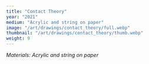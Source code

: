 ```yaml
---
title: "Contact Theory"
year: "2021"
medium: "Acrylic and string on paper"
image: "/art/drawings/contact_theory/full.webp"
thumbnail: "/art/drawings/contact_theory/thumb.webp"
weight: 9
---
```

*Materials: Acrylic and string on paper*
